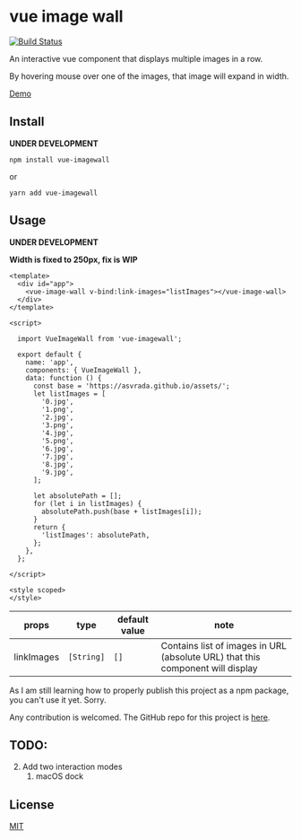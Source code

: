 # vue image wall

[![Build Status](https://travis-ci.com/asvrada/vue-imagewall.svg?branch=master)](https://travis-ci.com/asvrada/vue-imagewall)

An interactive vue component that displays multiple images in a row.

By hovering mouse over one of the images, that image will expand in width.

[Demo](https://asvrada.github.io/rwby-imagewall-demo/)

## Install
__UNDER DEVELOPMENT__

`npm install vue-imagewall`

or

`yarn add vue-imagewall`

## Usage
__UNDER DEVELOPMENT__

**Width is fixed to 250px, fix is WIP**

```
<template>
  <div id="app">
    <vue-image-wall v-bind:link-images="listImages"></vue-image-wall>
  </div>
</template>

<script>

  import VueImageWall from 'vue-imagewall';

  export default {
    name: 'app',
    components: { VueImageWall },
    data: function () {
      const base = 'https://asvrada.github.io/assets/';
      let listImages = [
        '0.jpg',
        '1.png',
        '2.jpg',
        '3.png',
        '4.jpg',
        '5.png',
        '6.jpg',
        '7.jpg',
        '8.jpg',
        '9.jpg',
      ];

      let absolutePath = [];
      for (let i in listImages) {
        absolutePath.push(base + listImages[i]);
      }
      return {
        'listImages': absolutePath,
      };
    },
  };

</script>

<style scoped>
</style>
```

| props | type | default value | note |
|-----|------|-------|------|
| linkImages | `[String]` | `[]` | Contains list of images in URL (absolute URL) that this component will display |

As I am still learning how to properly publish this project as a npm package, you can't use it yet. Sorry.

Any contribution is welcomed. The GitHub repo for this project is [here](https://github.com/asvrada/vue-imagewall).

## TODO:
2. Add two interaction modes 
    1. macOS dock

## License

[MIT](https://opensource.org/licenses/MIT)
